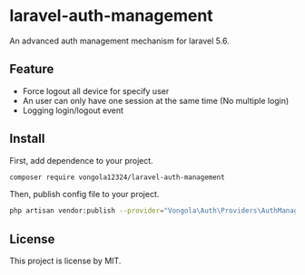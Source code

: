 # laravel-auth-management
An advanced auth management mechanism for laravel 5.6.

## Feature
- Force logout all device for specify user
- An user can only have one session at the same time (No multiple login)
- Logging login/logout event

## Install
First, add dependence to your project.
```bash
composer require vongola12324/laravel-auth-management
```
Then, publish config file to your project.  
```bash
php artisan vendor:publish --provider="Vongola\Auth\Providers\AuthManagementServiceProvider"
```

## License
This project is license by MIT.
